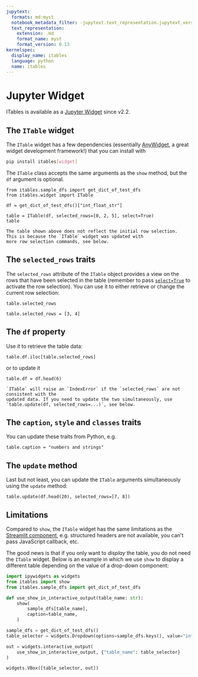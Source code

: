 ```yaml
---
jupytext:
  formats: md:myst
  notebook_metadata_filter: -jupytext.text_representation.jupytext_version
  text_representation:
    extension: .md
    format_name: myst
    format_version: 0.13
kernelspec:
  display_name: itables
  language: python
  name: itables
---
```


# Jupyter Widget

ITables is available as a [Jupyter Widget](https://ipywidgets.readthedocs.io) since v2.2.

## The `ITable` widget

The `ITable` widget has a few dependencies (essentially [AnyWidget](https://anywidget.dev),
a great widget development framework!) that you can install with
```bash
pip install itables[widget]
```

The `ITable` class accepts the same arguments as the `show` method, but
the `df` argument is optional.

```{code-cell}
from itables.sample_dfs import get_dict_of_test_dfs
from itables.widget import ITable

df = get_dict_of_test_dfs()["int_float_str"]

table = ITable(df, selected_rows=[0, 2, 5], select=True)
table
```

```{tip}
The table shown above does not reflect the initial row selection.
This is because the `ITable` widget was updated with
more row selection commands, see below.
```

## The `selected_rows` traits

The `selected_rows` attribute of the `ITable` object provides a view on the
rows that have been selected in the table (remember to pass [`select=True`](select.md)
to activate the row selection). You can use it to either retrieve
or change the current row selection:

```{code-cell}
table.selected_rows
```

```{code-cell}
table.selected_rows = [3, 4]
```

## The `df` property

Use it to retrieve the table data:

```{code-cell}
table.df.iloc[table.selected_rows]
```

or to update it

```{code-cell}
table.df = df.head(6)
```

```{tip}
`ITable` will raise an `IndexError` if the `selected_rows` are not consistent with the
updated data. If you need to update the two simultaneously, use `table.update(df, selected_rows=...)`, see below.
```

## The `caption`, `style` and `classes` traits

You can update these traits from Python, e.g.

```{code-cell}
table.caption = "numbers and strings"
```

## The `update` method

Last but not least, you can update the `ITable` arguments simultaneously using the `update` method:

```{code-cell}
table.update(df.head(20), selected_rows=[7, 8])
```

## Limitations

Compared to `show`, the `ITable` widget has the same limitations as the [Streamlit component](streamlit.md#limitations),
e.g. structured headers are not available, you can't pass JavaScript callback, etc.

The good news is that if you only want to _display_ the table, you do not need
the `ITable` widget. Below is an example in which we use `show` to display a different
table depending on the value of a drop-down component:

```python
import ipywidgets as widgets
from itables import show
from itables.sample_dfs import get_dict_of_test_dfs

def use_show_in_interactive_output(table_name: str):
    show(
        sample_dfs[table_name],
        caption=table_name,
    )

sample_dfs = get_dict_of_test_dfs()
table_selector = widgets.Dropdown(options=sample_dfs.keys(), value="int_float_str")

out = widgets.interactive_output(
    use_show_in_interactive_output, {"table_name": table_selector}
)

widgets.VBox([table_selector, out])
```
